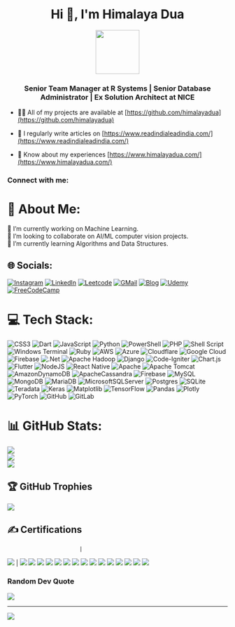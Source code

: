 
<h1 align="center">Hi 👋, I'm Himalaya Dua</h1>
<div id="header" align="center">
  <img src="https://media.giphy.com/media/M9gbBd9nbDrOTu1Mqx/giphy.gif" width="100"/>
</div>

<h3 align="center">Senior Team Manager at R Systems | Senior Database Administrator | Ex Solution Architect at NICE</h3>

- 👨‍💻 All of my projects are available at [https://github.com/himalayadua](https://github.com/himalayadua)

- 📝 I regularly write articles on [https://www.readindialeadindia.com/](https://www.readindialeadindia.com/)

- 📄 Know about my experiences [https://www.himalayadua.com/](https://www.himalayadua.com/)

<h3 align="left">Connect with me:</h3>

# 💫 About Me:
🔭 I’m currently working on Machine Learning.<br>👯 I’m looking to collaborate on AI/ML computer vision projects.<br>🌱 I’m currently learning Algorithms and Data Structures.


## 🌐 Socials:
[![Instagram](https://img.shields.io/badge/Instagram-E4405F?style=for-the-badge&logo=instagram&logoColor=white)](https://instagram.com/readindialeadindia) [![LinkedIn](https://img.shields.io/badge/LinkedIn-0077B5?style=for-the-badge&logo=linkedin&logoColor=white)](https://linkedin.com/in/himalayadua) [![Leetcode](https://img.shields.io/badge/-LeetCode-FFA116?style=for-the-badge&logo=LeetCode&logoColor=black)](https://leetcode.com/u/himalayadua/) [![GMail](https://img.shields.io/badge/Gmail-D14836?style=for-the-badge&logo=gmail&logoColor=white)](mailto:himalaya.dua@gmail.com) [![Blog](https://img.shields.io/badge/Blogger-FF5722?style=for-the-badge&logo=blogger&logoColor=white)](https://www.readindialeadindia.com/) [![Udemy](https://img.shields.io/badge/Udemy-EC5252?style=for-the-badge&logo=Udemy&logoColor=white)](https://www.udemy.com/user/himalaya-dua/) [![FreeCodeCamp](https://img.shields.io/badge/freecodecamp-27273D?style=for-the-badge&logo=freecodecamp&logoColor=white)](https://www.freecodecamp.org/certification/fcc42572794-2143-4cb1-8b85-ce2b89cc9971/machine-learning-with-python-v7) 

# 💻 Tech Stack:
![CSS3](https://img.shields.io/badge/css3-%231572B6.svg?style=for-the-badge&logo=css3&logoColor=white) ![Dart](https://img.shields.io/badge/dart-%230175C2.svg?style=for-the-badge&logo=dart&logoColor=white) ![JavaScript](https://img.shields.io/badge/javascript-%23323330.svg?style=for-the-badge&logo=javascript&logoColor=%23F7DF1E) ![Python](https://img.shields.io/badge/python-3670A0?style=for-the-badge&logo=python&logoColor=ffdd54) ![PowerShell](https://img.shields.io/badge/PowerShell-%235391FE.svg?style=for-the-badge&logo=powershell&logoColor=white) ![PHP](https://img.shields.io/badge/php-%23777BB4.svg?style=for-the-badge&logo=php&logoColor=white) ![Shell Script](https://img.shields.io/badge/shell_script-%23121011.svg?style=for-the-badge&logo=gnu-bash&logoColor=white) ![Windows Terminal](https://img.shields.io/badge/Windows%20Terminal-%234D4D4D.svg?style=for-the-badge&logo=windows-terminal&logoColor=white) ![Ruby](https://img.shields.io/badge/ruby-%23CC342D.svg?style=for-the-badge&logo=ruby&logoColor=white) ![AWS](https://img.shields.io/badge/AWS-%23FF9900.svg?style=for-the-badge&logo=amazon-aws&logoColor=white) ![Azure](https://img.shields.io/badge/azure-%230072C6.svg?style=for-the-badge&logo=microsoftazure&logoColor=white) ![Cloudflare](https://img.shields.io/badge/Cloudflare-F38020?style=for-the-badge&logo=Cloudflare&logoColor=white) ![Google Cloud](https://img.shields.io/badge/GoogleCloud-%234285F4.svg?style=for-the-badge&logo=google-cloud&logoColor=white) ![Firebase](https://img.shields.io/badge/firebase-%23039BE5.svg?style=for-the-badge&logo=firebase) ![.Net](https://img.shields.io/badge/.NET-5C2D91?style=for-the-badge&logo=.net&logoColor=white) ![Apache Hadoop](https://img.shields.io/badge/Apache%20Hadoop-66CCFF?style=for-the-badge&logo=apachehadoop&logoColor=black) ![Django](https://img.shields.io/badge/django-%23092E20.svg?style=for-the-badge&logo=django&logoColor=white) ![Code-Igniter](https://img.shields.io/badge/CodeIgniter-%23EF4223.svg?style=for-the-badge&logo=codeIgniter&logoColor=white) ![Chart.js](https://img.shields.io/badge/chart.js-F5788D.svg?style=for-the-badge&logo=chart.js&logoColor=white) ![Flutter](https://img.shields.io/badge/Flutter-%2302569B.svg?style=for-the-badge&logo=Flutter&logoColor=white) ![NodeJS](https://img.shields.io/badge/node.js-6DA55F?style=for-the-badge&logo=node.js&logoColor=white) ![React Native](https://img.shields.io/badge/react_native-%2320232a.svg?style=for-the-badge&logo=react&logoColor=%2361DAFB) ![Apache](https://img.shields.io/badge/apache-%23D42029.svg?style=for-the-badge&logo=apache&logoColor=white) ![Apache Tomcat](https://img.shields.io/badge/apache%20tomcat-%23F8DC75.svg?style=for-the-badge&logo=apache-tomcat&logoColor=black) ![AmazonDynamoDB](https://img.shields.io/badge/Amazon%20DynamoDB-4053D6?style=for-the-badge&logo=Amazon%20DynamoDB&logoColor=white) ![ApacheCassandra](https://img.shields.io/badge/cassandra-%231287B1.svg?style=for-the-badge&logo=apache-cassandra&logoColor=white) ![Firebase](https://img.shields.io/badge/firebase-a08021?style=for-the-badge&logo=firebase&logoColor=ffcd34) ![MySQL](https://img.shields.io/badge/mysql-4479A1.svg?style=for-the-badge&logo=mysql&logoColor=white) ![MongoDB](https://img.shields.io/badge/MongoDB-%234ea94b.svg?style=for-the-badge&logo=mongodb&logoColor=white) ![MariaDB](https://img.shields.io/badge/MariaDB-003545?style=for-the-badge&logo=mariadb&logoColor=white) ![MicrosoftSQLServer](https://img.shields.io/badge/Microsoft%20SQL%20Server-CC2927?style=for-the-badge&logo=microsoft%20sql%20server&logoColor=white) ![Postgres](https://img.shields.io/badge/postgres-%23316192.svg?style=for-the-badge&logo=postgresql&logoColor=white) ![SQLite](https://img.shields.io/badge/sqlite-%2307405e.svg?style=for-the-badge&logo=sqlite&logoColor=white) ![Teradata](https://img.shields.io/badge/Teradata-F37440?style=for-the-badge&logo=teradata&logoColor=white) ![Keras](https://img.shields.io/badge/Keras-%23D00000.svg?style=for-the-badge&logo=Keras&logoColor=white) ![Matplotlib](https://img.shields.io/badge/Matplotlib-%23ffffff.svg?style=for-the-badge&logo=Matplotlib&logoColor=black) ![TensorFlow](https://img.shields.io/badge/TensorFlow-%23FF6F00.svg?style=for-the-badge&logo=TensorFlow&logoColor=white) ![Pandas](https://img.shields.io/badge/pandas-%23150458.svg?style=for-the-badge&logo=pandas&logoColor=white) ![Plotly](https://img.shields.io/badge/Plotly-%233F4F75.svg?style=for-the-badge&logo=plotly&logoColor=white) ![PyTorch](https://img.shields.io/badge/PyTorch-%23EE4C2C.svg?style=for-the-badge&logo=PyTorch&logoColor=white) ![GitHub](https://img.shields.io/badge/github-%23121011.svg?style=for-the-badge&logo=github&logoColor=white) ![GitLab](https://img.shields.io/badge/gitlab-%23181717.svg?style=for-the-badge&logo=gitlab&logoColor=white)
# 📊 GitHub Stats:
![](https://github-readme-stats.vercel.app/api?username=himalayadua&theme=dark&hide_border=false&include_all_commits=true&count_private=true)<br/>
![](https://github-readme-streak-stats.herokuapp.com/?user=himalayadua&theme=dark&hide_border=false)<br/>
![](https://github-readme-stats.vercel.app/api/top-langs/?username=himalayadua&theme=dark&hide_border=false&include_all_commits=true&count_private=true&layout=compact)

## 🏆 GitHub Trophies
![](https://github-profile-trophy.vercel.app/?username=himalayadua&theme=radical&no-frame=false&no-bg=true&margin-w=4)

## ✍️ Certifications
                           |                          
![](./certifications/Data_Analysis_with_Python_FreeCodeCamp.jpeg)  |  ![](./certifications/Machine_Learning_with_Python_FreeCodeCamp.jpeg)
![](./certifications/Introduction_to_Kubernetes_SimpliLearn.png)
![](./certifications/SQL_Certification_Course_SimpliLearn.png)
![](./certifications/Data_Analytics_with_R_SimpliLearn.png)
![](./certifications/Business_Analytics_with_Excel_SimpliLearn.png.png)
![](./certifications/Foundations_Programming_Refresher_SimpliLearn.png)
![](./certifications/Python_for_Data_Science_SimpliLearn.png)
![](./certifications/UC-dc325fb7-3bd3-4890-abaa-e701ec7d6241.jpg)
![](./certifications/UC-dc748cf0-0946-4777-b092-7cc6b0d4051e.jpg)
![](./certifications/Learn_Machine_Learning_and_AI_Udemy.png)
![](./certifications/Machine_Learning_Basics_to_Advanced_Udemy.PNG)
![](./certifications/Complete_MS_SQL_Server_Database_Design_Masterclass_Udemy.png)
![](./certifications/plot.png)
![](./certifications/plot.png)
![](./certifications/plot.png)

### Random Dev Quote
![](https://quotes-github-readme.vercel.app/api?type=horizontal&theme=radical)

---
[![](https://visitcount.itsvg.in/api?id=himalayadua&icon=2&color=4)](https://github.com/himalayadua)

